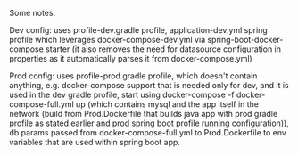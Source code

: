 Some notes:

Dev config:
uses profile-dev.gradle profile,
application-dev.yml spring profile
which leverages docker-compose-dev.yml via spring-boot-docker-compose starter
(it also removes the need for datasource configuration in properties as it automatically parses it from docker-compose.yml)

Prod config:
uses profile-prod.gradle profile,
which doesn't contain anything, e.g. docker-compose support that is needed only for dev, 
and it is used in the dev gradle profile, 
start using docker-compose -f docker-compose-full.yml up (which contains mysql and the app itself in the network
(build from Prod.Dockerfile that builds java app with prod gradle profile as stated earlier and prod spring boot profile running configuration)),
db params passed from docker-compose-full.yml to Prod.Dockerfile to env variables that are used within spring boot app.